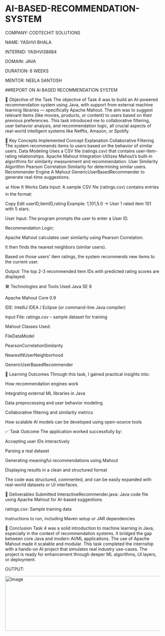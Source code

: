 # AI-BASED-RECOMMENDATION-SYSTEM

COMPANY: CODTECHIT SOLUTIONS

NAME: YASHVI BHALA

INTERNID: YASHVI38684

DOMAIN: JAVA 

DURATION: 6 WEEKS

MENTOR: NEELA SANTOSH

##REPORT ON AI BASED RECOMMENDATION SYSTEM

🎯 Objective of the Task
The objective of Task 4 was to build an AI-powered recommendation system using Java, with support from external machine learning libraries — specifically Apache Mahout. The aim was to suggest relevant items (like movies, products, or content) to users based on their previous preferences. This task introduced me to collaborative filtering, user behavior analysis, and recommendation logic, all crucial aspects of real-world intelligent systems like Netflix, Amazon, or Spotify.

🧠 Key Concepts Implemented
Concept	Explanation
Collaborative Filtering	The system recommends items to users based on the behavior of similar users.
Data Modeling	Uses a CSV file (ratings.csv) that contains user-item-rating relationships.
Apache Mahout Integration	Utilizes Mahout’s built-in algorithms for similarity measurement and recommendation.
User Similarity Algorithm	Pearson Correlation Similarity for determining similar users.
Recommender Engine	A Mahout GenericUserBasedRecommender to generate real-time suggestions.

📊 How It Works
Data Input: A sample CSV file (ratings.csv) contains entries in the format:

Copy
Edit
userID,itemID,rating
Example:
1,101,5.0 → User 1 rated item 101 with 5 stars.

User Input: The program prompts the user to enter a User ID.

Recommendation Logic:

Apache Mahout calculates user similarity using Pearson Correlation.

It then finds the nearest neighbors (similar users).

Based on those users' item ratings, the system recommends new items to the current user.

Output: The top 2-3 recommended item IDs with predicted rating scores are displayed.

🛠 Technologies and Tools Used
Java SE 8

Apache Mahout Core 0.9

IDE: IntelliJ IDEA / Eclipse (or command-line Java compiler)

Input File: ratings.csv – sample dataset for training

Mahout Classes Used:

FileDataModel

PearsonCorrelationSimilarity

NearestNUserNeighborhood

GenericUserBasedRecommender

📘 Learning Outcomes
Through this task, I gained practical insights into:

How recommendation engines work

Integrating external ML libraries in Java

Data preprocessing and user behavior modeling

Collaborative filtering and similarity metrics

How scalable AI models can be developed using open-source tools

✅ Task Outcome
The application worked successfully by:

Accepting user IDs interactively

Parsing a real dataset

Generating meaningful recommendations using Mahout

Displaying results in a clean and structured format

The code was structured, commented, and can be easily expanded with real-world datasets or UI interfaces.

📁 Deliverables Submitted
InteractiveRecommender.java: Java code file using Apache Mahout for AI-based suggestions

ratings.csv: Sample training data

Instructions to run, including Maven setup or JAR dependencies

📌 Conclusion
Task 4 was a solid introduction to machine learning in Java, especially in the context of recommendation systems. It bridged the gap between core Java and modern AI/ML applications. The use of Apache Mahout made it scalable and modular. This task completed the internship with a hands-on AI project that simulates real industry use-cases. The project is ready for enhancement through deeper ML algorithms, UI layers, or deployment.

OUTPUT: 

<img width="743" height="178" alt="Image" src="https://github.com/user-attachments/assets/11925d7c-05f3-40f4-ac3f-c3120a9890b7" />
